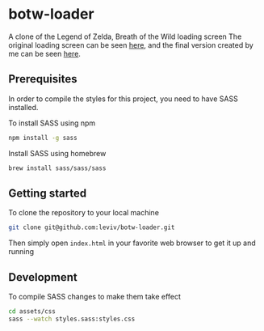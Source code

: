 # botw-loader
A clone of the Legend of Zelda, Breath of the Wild loading screen The original loading screen can be seen [here](https://www.youtube.com/watch?v=R138ePN3-9w), and the final version created by me can be seen [here](https://imgur.com/a/SYd2ZWd).

## Prerequisites
In order to compile the styles for this project, you need to have SASS installed.

To install SASS using npm
```bash
npm install -g sass
```

Install SASS using homebrew
```bash
brew install sass/sass/sass
```

## Getting started
To clone the repository to your local machine
```bash
git clone git@github.com:leviv/botw-loader.git
```
Then simply open `index.html` in your favorite web browser to get it up and running

## Development
To compile SASS changes to make them take effect
```bash
cd assets/css
sass --watch styles.sass:styles.css
```
